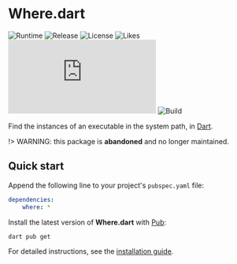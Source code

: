 # Where.dart
![Runtime](https://badgen.net/pub/sdk-version/where) ![Release](https://badgen.net/pub/v/where) ![License](https://badgen.net/pub/license/where) ![Likes](https://badgen.net/pub/likes/where) ![Coverage](https://badgen.net/coveralls/c/github/cedx/where.dart) ![Build](https://badgen.net/github/checks/cedx/where.dart/main)

Find the instances of an executable in the system path, in [Dart](https://dart.dev).

!> WARNING: this package is **abandoned** and no longer maintained.

## Quick start
Append the following line to your project's `pubspec.yaml` file:

```yaml
dependencies:
	where: *
```

Install the latest version of **Where.dart** with [Pub](https://dart.dev/tools/pub/cmd):

```shell
dart pub get
```

For detailed instructions, see the [installation guide](installation.md).
